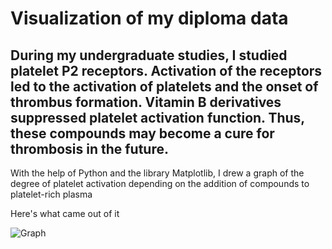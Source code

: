 # Visualization of my diploma data
During my undergraduate studies, I studied platelet P2 receptors. Activation of the receptors led to the activation of platelets and the onset of thrombus formation.
Vitamin B derivatives suppressed platelet activation function. Thus, these compounds may become a cure for thrombosis in the future.
---
With the help of Python and the library Matplotlib, I drew a graph of the degree of platelet activation depending on the addition of compounds to platelet-rich plasma

Here's what came out of it

![Graph](/Users/admin/PycharmProjects/diplomadata/Figure_1.png)